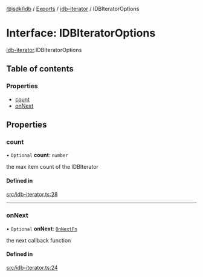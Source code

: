 [@isdk/idb](../README.md) / [Exports](../modules.md) / [idb-iterator](../modules/idb_iterator.md) / IDBIteratorOptions

# Interface: IDBIteratorOptions

[idb-iterator](../modules/idb_iterator.md).IDBIteratorOptions

## Table of contents

### Properties

- [count](idb_iterator.IDBIteratorOptions.md#count)
- [onNext](idb_iterator.IDBIteratorOptions.md#onnext)

## Properties

### count

• `Optional` **count**: `number`

the max item count of the IDBIterator

#### Defined in

[src/idb-iterator.ts:28](https://github.com/isdk/idb.js/blob/6598250/src/idb-iterator.ts#L28)

___

### onNext

• `Optional` **onNext**: [`OnNextFn`](../modules/idb_iterator.md#onnextfn)

the next callback function

#### Defined in

[src/idb-iterator.ts:24](https://github.com/isdk/idb.js/blob/6598250/src/idb-iterator.ts#L24)
